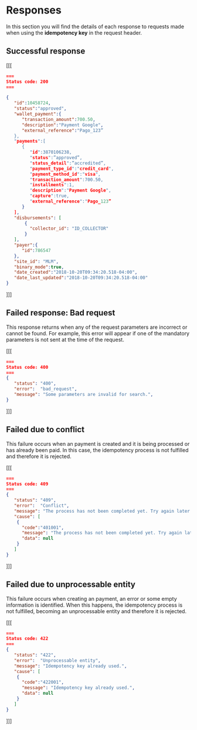 # Responses

In this section you will find the details of each response to requests made when using the **idempotency key** in the request header.

## Successful response

[[[
```Json
===
Status code: 200
===

{
   "id":10458724,
   "status":"approved",
   "wallet_payment":{
      "transaction_amount":700.50,
      "description":"Payment Google",
      "external_reference":"Pago_123”
   },
   "payments":[
      {
         "id":3870106238,
         "status":”approved”,
         "status_detail":”accredited”,
         "payment_type_id":"credit_card",
         "payment_method_id":"visa",
         "transaction_amount":700.50,
         "installments":1,
         "description":"Payment Google",
         "capture":true,
         "external_reference":"Pago_123”
      }
   ],
   "disbursements": [
       {
         "collector_id": "ID_COLLECTOR"
       }
   ],
   "payer":{
      "id":786547
   },
   "site_id": "MLM",
   "binary_mode":true,
   "date_created":"2018-10-20T09:34:20.518-04:00",
   "date_last_updated":"2018-10-20T09:34:20.518-04:00"
}

```
]]]

## Failed response: Bad request

This response returns when any of the request parameters are incorrect or cannot be found. For example, this error will appear if one of the mandatory parameters is not sent at the time of the request.

[[[
```Json
===
Status code: 400
===
{
   "status": "400",
   "error":  "bad_request",
   "message": "Some parameters are invalid for search.",
}

```
]]]

## Failed due to conflict

This failure occurs when an payment is created and it is being processed or has already been paid. In this case, the idempotency process is not fulfilled and therefore it is rejected.

[[[
```Json
===
Status code: 409
===
{
   "status": "409",
   "error":  "Conflict",
   "message": "The process has not been completed yet. Try again later.",
   "cause": [
    {
      "code":"401001",
      "message": "The process has not been completed yet. Try again later.",
      "data": null
    }
   ]
}

```
]]]

## Failed due to unprocessable entity

This failure occurs when creating an payment, an error or some empty information is identified. When this happens, the idempotency process is not fulfilled, becoming an unprocessable entity and therefore it is rejected.

[[[
```Json
===
Status code: 422
===
{
   "status": "422",
   "error":  "Unprocessable entity",
   "message": "Idempotency key already used.",
   "cause": [
    {
      "code":"422001",
      "message": "Idempotency key already used.",
      "data": null
    }
   ]
}

```
]]]